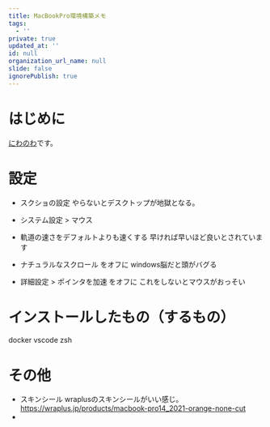 ```yaml
---
title: MacBookPro環境構築メモ
tags:
  - ''
private: true
updated_at: ''
id: null
organization_url_name: null
slide: false
ignorePublish: true
---
```

# はじめに
[にわのわ](https://twitter.com/niwa_nowa)です。

# 設定
- スクショの設定
やらないとデスクトップが地獄となる。

- システム設定 > マウス
 - 軌道の速さをデフォルトよりも速くする
 早ければ早いほど良いとされています
 - ナチュラルなスクロール をオフに
 windows脳だと頭がバグる
 - 詳細設定 > ポインタを加速 をオフに
 これをしないとマウスがおっそい

# インストールしたもの（するもの）
docker
vscode
zsh
# その他
- スキンシール
wraplusのスキンシールがいい感じ。
https://wraplus.jp/products/macbook-pro14_2021-orange-none-cut
- 